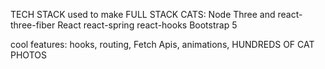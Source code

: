 TECH STACK used to make FULL STACK CATS:
Node
Three and react-three-fiber
React
react-spring
react-hooks
Bootstrap 5

cool features: hooks, routing, Fetch Apis, animations, HUNDREDS OF CAT PHOTOS